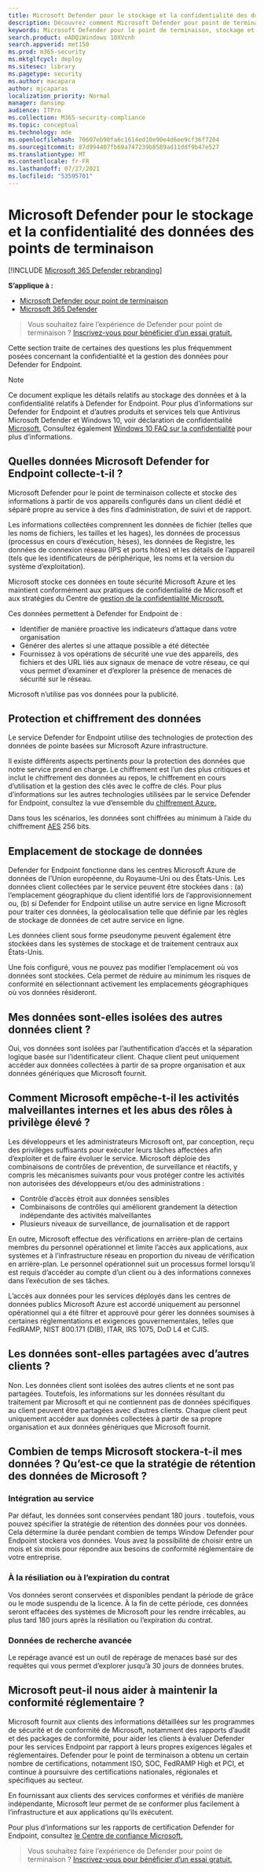 ```yaml
---
title: Microsoft Defender pour le stockage et la confidentialité des données des points de terminaison
description: Découvrez comment Microsoft Defender pour point de terminaison gère la confidentialité et les données qu’il collecte.
keywords: Microsoft Defender pour le point de terminaison, stockage et confidentialité des données, stockage, confidentialité, gestion des licences, géolocalisation, rétention des données, données
search.product: eADQiWindows 10XVcnh
search.appverid: met150
ms.prod: m365-security
ms.mktglfcycl: deploy
ms.sitesec: library
ms.pagetype: security
ms.author: macapara
author: mjcaparas
localization_priority: Normal
manager: dansimp
audience: ITPro
ms.collection: M365-security-compliance
ms.topic: conceptual
ms.technology: mde
ms.openlocfilehash: 70607eb90fa6c1614ed10e90e4d6ee9cf36f7204
ms.sourcegitcommit: 87d994407fb69a747239b8589ad11ddf9b47e527
ms.translationtype: MT
ms.contentlocale: fr-FR
ms.lasthandoff: 07/27/2021
ms.locfileid: "53595701"
---
```

# <a name="microsoft-defender-for-endpoint-data-storage-and-privacy"></a>Microsoft Defender pour le stockage et la confidentialité des données des points de terminaison

[!INCLUDE [Microsoft 365 Defender rebranding](../../includes/microsoft-defender.md)]

**S’applique à :**
- [Microsoft Defender pour point de terminaison](https://go.microsoft.com/fwlink/p/?linkid=2154037)
- [Microsoft 365 Defender](https://go.microsoft.com/fwlink/?linkid=2118804)

> Vous souhaitez faire l’expérience de Defender pour point de terminaison ? [Inscrivez-vous pour bénéficier d’un essai gratuit.](https://www.microsoft.com/microsoft-365/windows/microsoft-defender-atp?ocid=docs-wdatp-assignaccess-abovefoldlink)

Cette section traite de certaines des questions les plus fréquemment posées concernant la confidentialité et la gestion des données pour Defender for Endpoint.

> [!NOTE]
> Ce document explique les détails relatifs au stockage des données et à la confidentialité relatifs à Defender for Endpoint. Pour plus d’informations sur Defender for Endpoint et d’autres produits et services tels que Antivirus Microsoft Defender et Windows 10, voir déclaration de confidentialité [Microsoft.](https://go.microsoft.com/fwlink/?linkid=827576) Consultez également [Windows 10 FAQ sur la confidentialité](https://go.microsoft.com/fwlink/?linkid=827577) pour plus d’informations.

## <a name="what-data-does-microsoft-defender-for-endpoint-collect"></a>Quelles données Microsoft Defender for Endpoint collecte-t-il ?

Microsoft Defender pour le point de terminaison collecte et stocke des informations à partir de vos appareils configurés dans un client dédié et séparé propre au service à des fins d’administration, de suivi et de rapport.

Les informations collectées comprennent les données de fichier (telles que les noms de fichiers, les tailles et les hages), les données de processus (processus en cours d’exécution, hèses), les données de Registre, les données de connexion réseau (IPS et ports hôtes) et les détails de l’appareil (tels que les identificateurs de périphérique, les noms et la version du système d’exploitation).

Microsoft stocke ces données en toute sécurité Microsoft Azure et les maintient conformément aux pratiques de confidentialité de Microsoft et aux stratégies du Centre de [gestion de la confidentialité Microsoft.](https://go.microsoft.com/fwlink/?linkid=827578)

Ces données permettent à Defender for Endpoint de :

- Identifier de manière proactive les indicateurs d’attaque dans votre organisation
- Générer des alertes si une attaque possible a été détectée
- Fournissez à vos opérations de sécurité une vue des appareils, des fichiers et des URL liés aux signaux de menace de votre réseau, ce qui vous permet d’examiner et d’explorer la présence de menaces de sécurité sur le réseau.

Microsoft n’utilise pas vos données pour la publicité.

## <a name="data-protection-and-encryption"></a>Protection et chiffrement des données

Le service Defender for Endpoint utilise des technologies de protection des données de pointe basées sur Microsoft Azure infrastructure.

Il existe différents aspects pertinents pour la protection des données que notre service prend en charge. Le chiffrement est l’un des plus critiques et inclut le chiffrement des données au repos, le chiffrement en cours d’utilisation et la gestion des clés avec le coffre de clés. Pour plus d’informations sur les autres technologies utilisées par le service Defender for Endpoint, consultez la vue d’ensemble du [chiffrement Azure.](/azure/security/security-azure-encryption-overview)

Dans tous les scénarios, les données sont chiffrées au minimum à l’aide du chiffrement [AES](https://en.wikipedia.org/wiki/Advanced_Encryption_Standard) 256 bits.

## <a name="data-storage-location"></a>Emplacement de stockage de données

Defender for Endpoint fonctionne dans les centres Microsoft Azure de données de l’Union européenne, du Royaume-Uni ou des États-Unis. Les données client collectées par le service peuvent être stockées dans : (a) l’emplacement géographique du client identifié lors de l’approvisionnement ou, (b) si Defender for Endpoint utilise un autre service en ligne Microsoft pour traiter ces données, la géolocalisation telle que définie par les règles de stockage de données de cet autre service en ligne.

Les données client sous forme pseudonyme peuvent également être stockées dans les systèmes de stockage et de traitement centraux aux États-Unis.

Une fois configuré, vous ne pouvez pas modifier l’emplacement où vos données sont stockées. Cela permet de réduire au minimum les risques de conformité en sélectionnant activement les emplacements géographiques où vos données résideront.

## <a name="is-my-data-isolated-from-other-customer-data"></a>Mes données sont-elles isolées des autres données client ?

Oui, vos données sont isolées par l’authentification d’accès et la séparation logique basée sur l’identificateur client. Chaque client peut uniquement accéder aux données collectées à partir de sa propre organisation et aux données génériques que Microsoft fournit.

## <a name="how-does-microsoft-prevent-malicious-insider-activities-and-abuse-of-high-privilege-roles"></a>Comment Microsoft empêche-t-il les activités malveillantes internes et les abus des rôles à privilège élevé ?

Les développeurs et les administrateurs Microsoft ont, par conception, reçu des privilèges suffisants pour exécuter leurs tâches affectées afin d’exploiter et de faire évoluer le service. Microsoft déploie des combinaisons de contrôles de prévention, de surveillance et réactifs, y compris les mécanismes suivants pour vous protéger contre les activités non autorisées des développeurs et/ou des administrations :

- Contrôle d’accès étroit aux données sensibles
- Combinaisons de contrôles qui améliorent grandement la détection indépendante des activités malveillantes
- Plusieurs niveaux de surveillance, de journalisation et de rapport

En outre, Microsoft effectue des vérifications en arrière-plan de certains membres du personnel opérationnel et limite l’accès aux applications, aux systèmes et à l’infrastructure réseau en proportion du niveau de vérification en arrière-plan. Le personnel opérationnel suit un processus formel lorsqu’il est requis d’accéder au compte d’un client ou à des informations connexes dans l’exécution de ses tâches.

L’accès aux données pour les services déployés dans les centres de données publics Microsoft Azure est accordé uniquement au personnel opérationnel qui a été filtrer et approuvé pour gérer les données soumises à certaines réglementations et exigences gouvernementales, telles que FedRAMP, NIST 800.171 (DIB), ITAR, IRS 1075, DoD L4 et CJIS.

## <a name="is-data-shared-with-other-customers"></a>Les données sont-elles partagées avec d’autres clients ?

Non. Les données client sont isolées des autres clients et ne sont pas partagées. Toutefois, les informations sur les données résultant du traitement par Microsoft et qui ne contiennent pas de données spécifiques au client peuvent être partagées avec d’autres clients. Chaque client peut uniquement accéder aux données collectées à partir de sa propre organisation et aux données génériques que Microsoft fournit.

## <a name="how-long-will-microsoft-store-my-data-what-is-microsofts-data-retention-policy"></a>Combien de temps Microsoft stockera-t-il mes données ? Qu’est-ce que la stratégie de rétention des données de Microsoft ?

### <a name="at-service-onboarding"></a>Intégration au service

Par défaut, les données sont conservées pendant 180 jours . toutefois, vous pouvez spécifier la stratégie de rétention des données pour vos données. Cela détermine la durée pendant combien de temps Window Defender pour Endpoint stockera vos données. Vous avez la possibilité de choisir entre un mois et six mois pour répondre aux besoins de conformité réglementaire de votre entreprise.

### <a name="at-contract-termination-or-expiration"></a>À la résiliation ou à l’expiration du contrat

Vos données seront conservées et disponibles pendant la période de grâce ou le mode suspendu de la licence. À la fin de cette période, ces données seront effacées des systèmes de Microsoft pour les rendre irrécables, au plus tard 180 jours après la résiliation ou l’expiration du contrat.

### <a name="advanced-hunting-data"></a>Données de recherche avancée

Le repérage avancé est un outil de repérage de menaces basé sur des requêtes qui vous permet d’explorer jusqu’à 30 jours de données brutes.

## <a name="can-microsoft-help-us-maintain-regulatory-compliance"></a>Microsoft peut-il nous aider à maintenir la conformité réglementaire ?

Microsoft fournit aux clients des informations détaillées sur les programmes de sécurité et de conformité de Microsoft, notamment des rapports d’audit et des packages de conformité, pour aider les clients à évaluer Defender pour les services Endpoint par rapport à leurs propres exigences légales et réglementaires. Defender pour le point de terminaison a obtenu un certain nombre de certifications, notamment ISO, SOC, FedRAMP High et PCI, et continue à poursuivre des certifications nationales, régionales et spécifiques au secteur.

En fournissant aux clients des services conformes et vérifiés de manière indépendante, Microsoft leur permet de se conformer plus facilement à l’infrastructure et aux applications qu’ils exécutent.

Pour plus d’informations sur les rapports de certification Defender for Endpoint, consultez [le Centre de confiance Microsoft.](https://servicetrust.microsoft.com/) 

> Vous souhaitez faire l’expérience de Defender pour point de terminaison ? [Inscrivez-vous pour bénéficier d’un essai gratuit.](https://www.microsoft.com/microsoft-365/windows/microsoft-defender-atp?ocid=docs-wdatp-datastorage-belowfoldlink)
